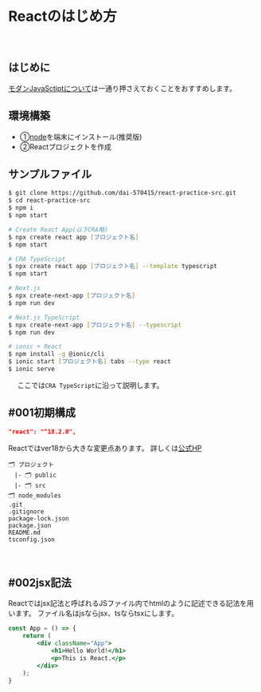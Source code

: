 # Reactのはじめ方
　
## はじめに
[モダンJavaSctiptについて](https://xd.adobe.com/view/5e3085ea-b9d4-4102-a7c0-2761a1e36995-0b63/)は一通り押さえておくことをおすすめします。
　
## 環境構築
- ①[node](https://nodejs.org/ja)を端末にインストール(推奨版)
- ②Reactプロジェクトを作成
　
## サンプルファイル
```zsh
$ git clone https://github.com/dai-570415/react-practice-src.git
$ cd react-practice-src
$ npm i
$ npm start
```

```zsh
# Create React App(以下CRA略)
$ npx create react app [プロジェクト名]
$ npm start

# CRA TypeScript
$ npx create react app [プロジェクト名] --template typescript
$ npm start

# Next.js
$ npx create-next-app [プロジェクト名]
$ npm run dev

# Next.js TypeScript
$ npx create-next-app [プロジェクト名] --typescript
$ npm run dev

# ionic + React
$ npm install -g @ionic/cli
$ ionic start [プロジェクト名] tabs --type react
$ ionic serve
```
　
ここでは`CRA TypeScript`に沿って説明します。

## #001初期構成
```json
"react": "^18.2.0",
```
Reactではver18から大きな変更点あります。
詳しくは[公式HP](https://ja.legacy.reactjs.org/blog/2022/03/29/react-v18.html)

```
🗂 プロジェクト
　|- 🗂 public
　|- 🗂 src
🗂 node_modules
.git
.gitignore
package-lock.json
package.json
README.md
tsconfig.json
```
　
## #002jsx記法
Reactではjsx記法と呼ばれるJSファイル内でhtmlのように記述できる記法を用います。
ファイル名はjsならjsx、tsならtsxにします。
　
```jsx
const App = () => {
    return (
        <div className="App">
            <h1>Hello World!</h1>
            <p>This is React.</p>
        </div>
    );
}
```